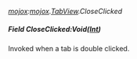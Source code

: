 _[mojox](../../modules/mojox/mojox-module.md):[mojox](../../modules/mojox/mojox-module.md).[TabView](../../modules/mojox/mojox-tabview.md).CloseClicked_
##### Field CloseClicked:Void([Int](../../modules/wonkey/wonkey-types-int.md))
Invoked when a tab is double clicked.
